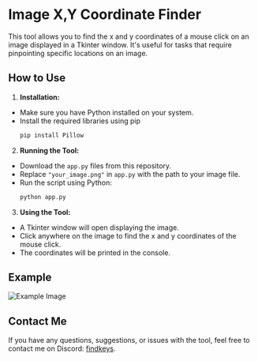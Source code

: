# Image X,Y Coordinate Finder

This tool allows you to find the x and y coordinates of a mouse click on an image displayed in a Tkinter window. It's useful for tasks that require pinpointing specific locations on an image.

## How to Use

1. **Installation:**

- Make sure you have Python installed on your system.
- Install the required libraries using pip
     ```python
     pip install Pillow
     ```

2. **Running the Tool:**

- Download the `app.py` files from this repository.
- Replace `"your_image.png"` in `app.py` with the path to your image file.
- Run the script using Python:
     ```bash
     python app.py
     ```

3. **Using the Tool:**

- A Tkinter window will open displaying the image.
- Click anywhere on the image to find the x and y coordinates of the mouse click.
- The coordinates will be printed in the console.

## Example

![Example Image](example.png)

## Contact Me

If you have any questions, suggestions, or issues with the tool, feel free to contact me on Discord: [findkeys](https://discord.com/users/840848369484169266).
